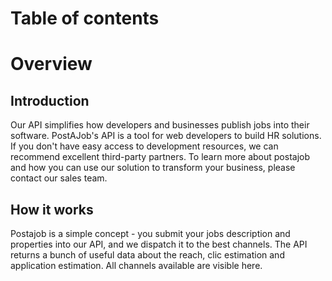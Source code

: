 # Table of contents



# Overview 

## Introduction
Our API simplifies how developers and businesses publish jobs into their software. PostAJob's API is a tool for web developers to build HR solutions. If you don't have easy access to development resources, we can recommend excellent third-party partners. To learn more about postajob and how you can use our solution to transform your business, please contact our sales team.

## How it works
Postajob is a simple concept - you submit your jobs description and properties into our API, and we dispatch it to the best channels. The API returns a bunch of useful data about the reach, clic estimation and application estimation. All channels available are visible here. 

